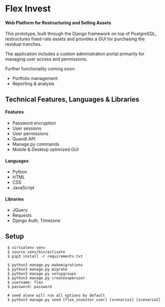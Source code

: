 # Flex Invest
#### Web Platform for Restructuring and Selling Assets

This prototype, built through the Django framework on top of PostgreSQL,
restructures fixed-rate assets and provides a GUI for purchasing the
residual tranches.

The application includes a custom administration portal primarily for
managing user access and permissions.

Further functionality coming soon:
- Portfolio management
- Reporting & analysis

## Technical Features, Languages & Libraries

#### Features
- Password encryption
- User sessions 
- User permissions
- Quandl API
- Manage.py commands
- Mobile & Desktop optimized GUI

#### Languages
- Python
- HTML
- CSS
- JavaScript

#### Libraries
- JQuery
- Requests
- Django Auth, Timezone

## Setup

     $ virtualenv venv
     $ source venv/bin/activate
     $ pip3 install -r requirements.txt
     
     $ python3 manage.py makemigrations
     $ python3 manage.py migrate
     $ python3 manage.py setupgroups
     $ python3 manage.py createsuperuser
     $ username: flex
     $ password: password
     
     # seed alone will run all options by default
     $ python3 manage.py seed [flex_investor_user] [scenario1] [scenario2]

     
     
